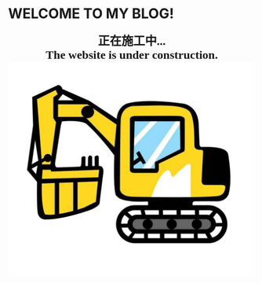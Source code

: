 # WELCOME TO MY BLOG!
**<font size='5' face='岚竹风体'><center>正在施工中...</center></font>**
**<font size='5' face='Comic Sans MS'><center>The website is under construction.</center></font>**
![](https://github.com/Columbium626/Columbium626.github.io/blob/master/picture/timg.png)
